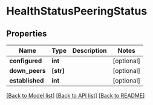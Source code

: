 # HealthStatusPeeringStatus

## Properties
Name | Type | Description | Notes
------------ | ------------- | ------------- | -------------
**configured** | **int** |  | [optional] 
**down_peers** | **[str]** |  | [optional] 
**established** | **int** |  | [optional] 

[[Back to Model list]](../README.md#documentation-for-models) [[Back to API list]](../README.md#documentation-for-api-endpoints) [[Back to README]](../README.md)



